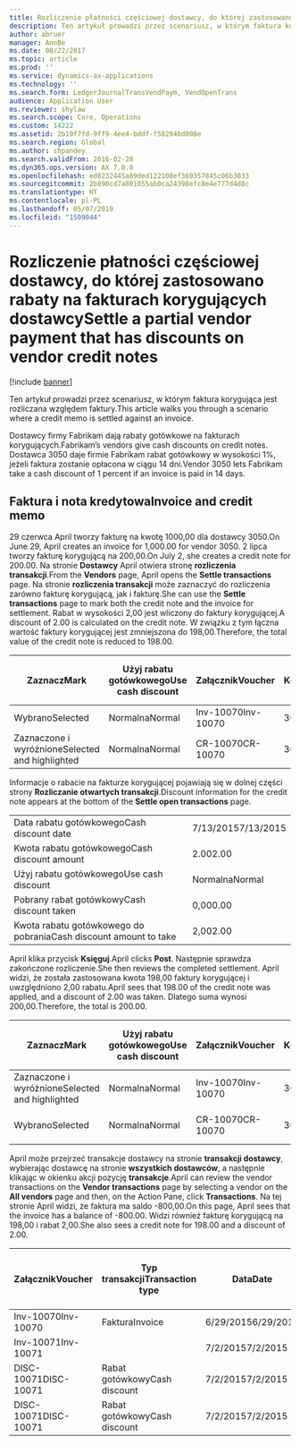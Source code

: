 ```yaml
---
title: Rozliczenie płatności częściowej dostawcy, do której zastosowano rabaty na fakturach korygujących dostawcy
description: Ten artykuł prowadzi przez scenariusz, w którym faktura korygująca jest rozliczana względem faktury.
author: abruer
manager: AnnBe
ms.date: 08/22/2017
ms.topic: article
ms.prod: ''
ms.service: dynamics-ax-applications
ms.technology: ''
ms.search.form: LedgerJournalTransVendPaym, VendOpenTrans
audience: Application User
ms.reviewer: shylaw
ms.search.scope: Core, Operations
ms.custom: 14222
ms.assetid: 2b19f7fd-9ff9-4ee4-bddf-f582946d008e
ms.search.region: Global
ms.author: shpandey
ms.search.validFrom: 2016-02-28
ms.dyn365.ops.version: AX 7.0.0
ms.openlocfilehash: ed8232445a89ded122108ef369357845c06b3033
ms.sourcegitcommit: 2b890cd7a801055ab0ca24398efc8e4e777d4d8c
ms.translationtype: HT
ms.contentlocale: pl-PL
ms.lasthandoff: 05/07/2019
ms.locfileid: "1509044"
---
```

# <a name="settle-a-partial-vendor-payment-that-has-discounts-on-vendor-credit-notes"></a><span data-ttu-id="84d4a-103">Rozliczenie płatności częściowej dostawcy, do której zastosowano rabaty na fakturach korygujących dostawcy</span><span class="sxs-lookup"><span data-stu-id="84d4a-103">Settle a partial vendor payment that has discounts on vendor credit notes</span></span>

[!include [banner](../includes/banner.md)]

<span data-ttu-id="84d4a-104">Ten artykuł prowadzi przez scenariusz, w którym faktura korygująca jest rozliczana względem faktury.</span><span class="sxs-lookup"><span data-stu-id="84d4a-104">This article walks you through a scenario where a credit memo is settled against an invoice.</span></span>

<span data-ttu-id="84d4a-105">Dostawcy firmy Fabrikam dają rabaty gotówkowe na fakturach korygujących.</span><span class="sxs-lookup"><span data-stu-id="84d4a-105">Fabrikam’s vendors give cash discounts on credit notes.</span></span> <span data-ttu-id="84d4a-106">Dostawca 3050 daje firmie Fabrikam rabat gotówkowy w wysokości 1%, jeżeli faktura zostanie opłacona w ciągu 14 dni.</span><span class="sxs-lookup"><span data-stu-id="84d4a-106">Vendor 3050 lets Fabrikam take a cash discount of 1 percent if an invoice is paid in 14 days.</span></span>

## <a name="invoice-and-credit-memo"></a><span data-ttu-id="84d4a-107">Faktura i nota kredytowa</span><span class="sxs-lookup"><span data-stu-id="84d4a-107">Invoice and credit memo</span></span>
<span data-ttu-id="84d4a-108">29 czerwca April tworzy fakturę na kwotę 1000,00 dla dostawcy 3050.</span><span class="sxs-lookup"><span data-stu-id="84d4a-108">On June 29, April creates an invoice for 1,000.00 for vendor 3050.</span></span> <span data-ttu-id="84d4a-109">2 lipca tworzy fakturę korygującą na 200,00.</span><span class="sxs-lookup"><span data-stu-id="84d4a-109">On July 2, she creates a credit note for 200.00.</span></span> <span data-ttu-id="84d4a-110">Na stronie **Dostawcy** April otwiera stronę **rozliczenia transakcji**.</span><span class="sxs-lookup"><span data-stu-id="84d4a-110">From the **Vendors** page, April opens the **Settle transactions** page.</span></span> <span data-ttu-id="84d4a-111">Na stronie **rozliczenia transakcji** może zaznaczyć do rozliczenia zarówno fakturę korygującą, jak i fakturę.</span><span class="sxs-lookup"><span data-stu-id="84d4a-111">She can use the **Settle transactions** page to mark both the credit note and the invoice for settlement.</span></span> <span data-ttu-id="84d4a-112">Rabat w wysokości 2,00 jest wliczony do faktury korygującej.</span><span class="sxs-lookup"><span data-stu-id="84d4a-112">A discount of 2.00 is calculated on the credit note.</span></span> <span data-ttu-id="84d4a-113">W związku z tym łączna wartość faktury korygującej jest zmniejszona do 198,00.</span><span class="sxs-lookup"><span data-stu-id="84d4a-113">Therefore, the total value of the credit note is reduced to 198.00.</span></span>

| <span data-ttu-id="84d4a-114">Zaznacz</span><span class="sxs-lookup"><span data-stu-id="84d4a-114">Mark</span></span>                     | <span data-ttu-id="84d4a-115">Użyj rabatu gotówkowego</span><span class="sxs-lookup"><span data-stu-id="84d4a-115">Use cash discount</span></span> | <span data-ttu-id="84d4a-116">Załącznik</span><span class="sxs-lookup"><span data-stu-id="84d4a-116">Voucher</span></span>   | <span data-ttu-id="84d4a-117">Konto</span><span class="sxs-lookup"><span data-stu-id="84d4a-117">Account</span></span> | <span data-ttu-id="84d4a-118">Data</span><span class="sxs-lookup"><span data-stu-id="84d4a-118">Date</span></span>      | <span data-ttu-id="84d4a-119">Data wymagalności</span><span class="sxs-lookup"><span data-stu-id="84d4a-119">Due date</span></span>  | <span data-ttu-id="84d4a-120">Faktura</span><span class="sxs-lookup"><span data-stu-id="84d4a-120">Invoice</span></span> | <span data-ttu-id="84d4a-121">Kwota w walucie transakcji</span><span class="sxs-lookup"><span data-stu-id="84d4a-121">Amount in transaction currency</span></span> | <span data-ttu-id="84d4a-122">Waluta</span><span class="sxs-lookup"><span data-stu-id="84d4a-122">Currency</span></span> | <span data-ttu-id="84d4a-123">Kwota do rozliczenia</span><span class="sxs-lookup"><span data-stu-id="84d4a-123">Amount to settle</span></span> |
|--------------------------|-------------------|-----------|---------|-----------|-----------|---------|--------------------------------|----------|------------------|
| <span data-ttu-id="84d4a-124">Wybrano</span><span class="sxs-lookup"><span data-stu-id="84d4a-124">Selected</span></span>                 | <span data-ttu-id="84d4a-125">Normalna</span><span class="sxs-lookup"><span data-stu-id="84d4a-125">Normal</span></span>            | <span data-ttu-id="84d4a-126">Inv-10070</span><span class="sxs-lookup"><span data-stu-id="84d4a-126">Inv-10070</span></span> | <span data-ttu-id="84d4a-127">3050</span><span class="sxs-lookup"><span data-stu-id="84d4a-127">3050</span></span>    | <span data-ttu-id="84d4a-128">6/29/2015</span><span class="sxs-lookup"><span data-stu-id="84d4a-128">6/29/2015</span></span> | <span data-ttu-id="84d4a-129">7/29/2015</span><span class="sxs-lookup"><span data-stu-id="84d4a-129">7/29/2015</span></span> | <span data-ttu-id="84d4a-130">10070</span><span class="sxs-lookup"><span data-stu-id="84d4a-130">10070</span></span>   | <span data-ttu-id="84d4a-131">-1000,00</span><span class="sxs-lookup"><span data-stu-id="84d4a-131">-1,000.00</span></span>                      | <span data-ttu-id="84d4a-132">USD</span><span class="sxs-lookup"><span data-stu-id="84d4a-132">USD</span></span>      | <span data-ttu-id="84d4a-133">-990,00</span><span class="sxs-lookup"><span data-stu-id="84d4a-133">-990.00</span></span>          |
| <span data-ttu-id="84d4a-134">Zaznaczone i wyróżnione</span><span class="sxs-lookup"><span data-stu-id="84d4a-134">Selected and highlighted</span></span> | <span data-ttu-id="84d4a-135">Normalna</span><span class="sxs-lookup"><span data-stu-id="84d4a-135">Normal</span></span>            | <span data-ttu-id="84d4a-136">CR-10070</span><span class="sxs-lookup"><span data-stu-id="84d4a-136">CR-10070</span></span>  | <span data-ttu-id="84d4a-137">3050</span><span class="sxs-lookup"><span data-stu-id="84d4a-137">3050</span></span>    | <span data-ttu-id="84d4a-138">7/2/2015</span><span class="sxs-lookup"><span data-stu-id="84d4a-138">7/2/2015</span></span>  | <span data-ttu-id="84d4a-139">7/29/2015</span><span class="sxs-lookup"><span data-stu-id="84d4a-139">7/29/2015</span></span> |         | <span data-ttu-id="84d4a-140">200,00</span><span class="sxs-lookup"><span data-stu-id="84d4a-140">200.00</span></span>                         | <span data-ttu-id="84d4a-141">USD</span><span class="sxs-lookup"><span data-stu-id="84d4a-141">USD</span></span>      | <span data-ttu-id="84d4a-142">198,00</span><span class="sxs-lookup"><span data-stu-id="84d4a-142">198.00</span></span>           |

<span data-ttu-id="84d4a-143">Informacje o rabacie na fakturze korygującej pojawiają się w dolnej części strony **Rozliczanie otwartych transakcji**.</span><span class="sxs-lookup"><span data-stu-id="84d4a-143">Discount information for the credit note appears at the bottom of the **Settle open transactions** page.</span></span>

|                              |           |
|------------------------------|-----------|
| <span data-ttu-id="84d4a-144">Data rabatu gotówkowego</span><span class="sxs-lookup"><span data-stu-id="84d4a-144">Cash discount date</span></span>           | <span data-ttu-id="84d4a-145">7/13/2015</span><span class="sxs-lookup"><span data-stu-id="84d4a-145">7/13/2015</span></span> |
| <span data-ttu-id="84d4a-146">Kwota rabatu gotówkowego</span><span class="sxs-lookup"><span data-stu-id="84d4a-146">Cash discount amount</span></span>         | <span data-ttu-id="84d4a-147">2.00</span><span class="sxs-lookup"><span data-stu-id="84d4a-147">2.00</span></span>      |
| <span data-ttu-id="84d4a-148">Użyj rabatu gotówkowego</span><span class="sxs-lookup"><span data-stu-id="84d4a-148">Use cash discount</span></span>            | <span data-ttu-id="84d4a-149">Normalna</span><span class="sxs-lookup"><span data-stu-id="84d4a-149">Normal</span></span>    |
| <span data-ttu-id="84d4a-150">Pobrany rabat gotówkowy</span><span class="sxs-lookup"><span data-stu-id="84d4a-150">Cash discount taken</span></span>          | <span data-ttu-id="84d4a-151">0,00</span><span class="sxs-lookup"><span data-stu-id="84d4a-151">0.00</span></span>      |
| <span data-ttu-id="84d4a-152">Kwota rabatu gotówkowego do pobrania</span><span class="sxs-lookup"><span data-stu-id="84d4a-152">Cash discount amount to take</span></span> | <span data-ttu-id="84d4a-153">2,00</span><span class="sxs-lookup"><span data-stu-id="84d4a-153">2.00</span></span>      |

<span data-ttu-id="84d4a-154">April klika przycisk **Księguj**.</span><span class="sxs-lookup"><span data-stu-id="84d4a-154">April clicks **Post**.</span></span> <span data-ttu-id="84d4a-155">Następnie sprawdza zakończone rozliczenie.</span><span class="sxs-lookup"><span data-stu-id="84d4a-155">She then reviews the completed settlement.</span></span> <span data-ttu-id="84d4a-156">April widzi, że została zastosowana kwota 198,00 faktury korygującej i uwzględniono 2,00 rabatu.</span><span class="sxs-lookup"><span data-stu-id="84d4a-156">April sees that 198.00 of the credit note was applied, and a discount of 2.00 was taken.</span></span> <span data-ttu-id="84d4a-157">Dlatego suma wynosi 200,00.</span><span class="sxs-lookup"><span data-stu-id="84d4a-157">Therefore, the total is 200.00.</span></span>

| <span data-ttu-id="84d4a-158">Zaznacz</span><span class="sxs-lookup"><span data-stu-id="84d4a-158">Mark</span></span>                     | <span data-ttu-id="84d4a-159">Użyj rabatu gotówkowego</span><span class="sxs-lookup"><span data-stu-id="84d4a-159">Use cash discount</span></span> | <span data-ttu-id="84d4a-160">Załącznik</span><span class="sxs-lookup"><span data-stu-id="84d4a-160">Voucher</span></span>   | <span data-ttu-id="84d4a-161">Konto</span><span class="sxs-lookup"><span data-stu-id="84d4a-161">Account</span></span> | <span data-ttu-id="84d4a-162">Data</span><span class="sxs-lookup"><span data-stu-id="84d4a-162">Date</span></span>      | <span data-ttu-id="84d4a-163">Data wymagalności</span><span class="sxs-lookup"><span data-stu-id="84d4a-163">Due date</span></span>  | <span data-ttu-id="84d4a-164">Faktura</span><span class="sxs-lookup"><span data-stu-id="84d4a-164">Invoice</span></span>  | <span data-ttu-id="84d4a-165">Kwota w walucie transakcji</span><span class="sxs-lookup"><span data-stu-id="84d4a-165">Amount in transaction currency</span></span> | <span data-ttu-id="84d4a-166">Waluta</span><span class="sxs-lookup"><span data-stu-id="84d4a-166">Currency</span></span> | <span data-ttu-id="84d4a-167">Kwota do rozliczenia</span><span class="sxs-lookup"><span data-stu-id="84d4a-167">Amount to settle</span></span> |
|--------------------------|-------------------|-----------|---------|-----------|-----------|----------|--------------------------------|----------|------------------|
| <span data-ttu-id="84d4a-168">Zaznaczone i wyróżnione</span><span class="sxs-lookup"><span data-stu-id="84d4a-168">Selected and highlighted</span></span> | <span data-ttu-id="84d4a-169">Normalna</span><span class="sxs-lookup"><span data-stu-id="84d4a-169">Normal</span></span>            | <span data-ttu-id="84d4a-170">Inv-10070</span><span class="sxs-lookup"><span data-stu-id="84d4a-170">Inv-10070</span></span> | <span data-ttu-id="84d4a-171">3050</span><span class="sxs-lookup"><span data-stu-id="84d4a-171">3050</span></span>    | <span data-ttu-id="84d4a-172">6/29/2015</span><span class="sxs-lookup"><span data-stu-id="84d4a-172">6/29/2015</span></span> | <span data-ttu-id="84d4a-173">7/29/2015</span><span class="sxs-lookup"><span data-stu-id="84d4a-173">7/29/2015</span></span> | <span data-ttu-id="84d4a-174">10070</span><span class="sxs-lookup"><span data-stu-id="84d4a-174">10070</span></span>    | <span data-ttu-id="84d4a-175">-1000,00</span><span class="sxs-lookup"><span data-stu-id="84d4a-175">-1,000.00</span></span>                      | <span data-ttu-id="84d4a-176">USD</span><span class="sxs-lookup"><span data-stu-id="84d4a-176">USD</span></span>      | <span data-ttu-id="84d4a-177">-200,00</span><span class="sxs-lookup"><span data-stu-id="84d4a-177">-200.00</span></span>          |
| <span data-ttu-id="84d4a-178">Wybrano</span><span class="sxs-lookup"><span data-stu-id="84d4a-178">Selected</span></span>                 | <span data-ttu-id="84d4a-179">Normalna</span><span class="sxs-lookup"><span data-stu-id="84d4a-179">Normal</span></span>            | <span data-ttu-id="84d4a-180">CR-10070</span><span class="sxs-lookup"><span data-stu-id="84d4a-180">CR-10070</span></span>  | <span data-ttu-id="84d4a-181">3050</span><span class="sxs-lookup"><span data-stu-id="84d4a-181">3050</span></span>    | <span data-ttu-id="84d4a-182">7/2/2015</span><span class="sxs-lookup"><span data-stu-id="84d4a-182">7/2/2015</span></span>  | <span data-ttu-id="84d4a-183">7/29/2015</span><span class="sxs-lookup"><span data-stu-id="84d4a-183">7/29/2015</span></span> | <span data-ttu-id="84d4a-184">CR-10070</span><span class="sxs-lookup"><span data-stu-id="84d4a-184">CR-10070</span></span> | <span data-ttu-id="84d4a-185">200,00</span><span class="sxs-lookup"><span data-stu-id="84d4a-185">200.00</span></span>                         | <span data-ttu-id="84d4a-186">USD</span><span class="sxs-lookup"><span data-stu-id="84d4a-186">USD</span></span>      | <span data-ttu-id="84d4a-187">198,00</span><span class="sxs-lookup"><span data-stu-id="84d4a-187">198.00</span></span>           |

<span data-ttu-id="84d4a-188">April może przejrzeć transakcje dostawcy na stronie **transakcji dostawcy**, wybierając dostawcę na stronie **wszystkich dostawców**, a następnie klikając w okienku akcji pozycję **transakcje**.</span><span class="sxs-lookup"><span data-stu-id="84d4a-188">April can review the vendor transactions on the **Vendor transactions** page by selecting a vendor on the **All vendors** page and then, on the Action Pane, click **Transactions**.</span></span> <span data-ttu-id="84d4a-189">Na tej stronie April widzi, że faktura ma saldo -800,00.</span><span class="sxs-lookup"><span data-stu-id="84d4a-189">On this page, April sees that the invoice has a balance of -800.00.</span></span> <span data-ttu-id="84d4a-190">Widzi również fakturę korygującą na 198,00 i rabat 2,00.</span><span class="sxs-lookup"><span data-stu-id="84d4a-190">She also sees a credit note for 198.00 and a discount of 2.00.</span></span>

| <span data-ttu-id="84d4a-191">Załącznik</span><span class="sxs-lookup"><span data-stu-id="84d4a-191">Voucher</span></span>    | <span data-ttu-id="84d4a-192">Typ transakcji</span><span class="sxs-lookup"><span data-stu-id="84d4a-192">Transaction type</span></span> | <span data-ttu-id="84d4a-193">Data</span><span class="sxs-lookup"><span data-stu-id="84d4a-193">Date</span></span>      | <span data-ttu-id="84d4a-194">Faktura</span><span class="sxs-lookup"><span data-stu-id="84d4a-194">Invoice</span></span> | <span data-ttu-id="84d4a-195">Kwota debetu w walucie transakcji</span><span class="sxs-lookup"><span data-stu-id="84d4a-195">Amount in transaction currency debit</span></span> | <span data-ttu-id="84d4a-196">Kwota kredytu w walucie transakcji</span><span class="sxs-lookup"><span data-stu-id="84d4a-196">Amount in transaction currency credit</span></span> | <span data-ttu-id="84d4a-197">Saldo</span><span class="sxs-lookup"><span data-stu-id="84d4a-197">Balance</span></span> | <span data-ttu-id="84d4a-198">Waluta</span><span class="sxs-lookup"><span data-stu-id="84d4a-198">Currency</span></span> |
|------------|------------------|-----------|---------|--------------------------------------|---------------------------------------|---------|----------|
| <span data-ttu-id="84d4a-199">Inv-10070</span><span class="sxs-lookup"><span data-stu-id="84d4a-199">Inv-10070</span></span>  | <span data-ttu-id="84d4a-200">Faktura</span><span class="sxs-lookup"><span data-stu-id="84d4a-200">Invoice</span></span>          | <span data-ttu-id="84d4a-201">6/29/2015</span><span class="sxs-lookup"><span data-stu-id="84d4a-201">6/29/2015</span></span> | <span data-ttu-id="84d4a-202">10070</span><span class="sxs-lookup"><span data-stu-id="84d4a-202">10070</span></span>   |                                      | <span data-ttu-id="84d4a-203">1000,00</span><span class="sxs-lookup"><span data-stu-id="84d4a-203">1,000.00</span></span>                              | <span data-ttu-id="84d4a-204">-800,00</span><span class="sxs-lookup"><span data-stu-id="84d4a-204">-800.00</span></span> | <span data-ttu-id="84d4a-205">USD</span><span class="sxs-lookup"><span data-stu-id="84d4a-205">USD</span></span>      |
| <span data-ttu-id="84d4a-206">Inv-10071</span><span class="sxs-lookup"><span data-stu-id="84d4a-206">Inv-10071</span></span>  |                  | <span data-ttu-id="84d4a-207">7/2/2015</span><span class="sxs-lookup"><span data-stu-id="84d4a-207">7/2/2015</span></span>  | <span data-ttu-id="84d4a-208">CR10071</span><span class="sxs-lookup"><span data-stu-id="84d4a-208">CR10071</span></span> | <span data-ttu-id="84d4a-209">200,00</span><span class="sxs-lookup"><span data-stu-id="84d4a-209">200.00</span></span>                               |                                       | <span data-ttu-id="84d4a-210">0,00</span><span class="sxs-lookup"><span data-stu-id="84d4a-210">0.00</span></span>    | <span data-ttu-id="84d4a-211">USD</span><span class="sxs-lookup"><span data-stu-id="84d4a-211">USD</span></span>      |
| <span data-ttu-id="84d4a-212">DISC-10071</span><span class="sxs-lookup"><span data-stu-id="84d4a-212">DISC-10071</span></span> |  <span data-ttu-id="84d4a-213">Rabat gotówkowy</span><span class="sxs-lookup"><span data-stu-id="84d4a-213">Cash discount</span></span>   | <span data-ttu-id="84d4a-214">7/2/2015</span><span class="sxs-lookup"><span data-stu-id="84d4a-214">7/2/2015</span></span>  |         | <span data-ttu-id="84d4a-215">2,00</span><span class="sxs-lookup"><span data-stu-id="84d4a-215">2.00</span></span>                                 |                                       | <span data-ttu-id="84d4a-216">0,00</span><span class="sxs-lookup"><span data-stu-id="84d4a-216">0.00</span></span>    | <span data-ttu-id="84d4a-217">USD</span><span class="sxs-lookup"><span data-stu-id="84d4a-217">USD</span></span>      |
| <span data-ttu-id="84d4a-218">DISC-10071</span><span class="sxs-lookup"><span data-stu-id="84d4a-218">DISC-10071</span></span> |  <span data-ttu-id="84d4a-219">Rabat gotówkowy</span><span class="sxs-lookup"><span data-stu-id="84d4a-219">Cash discount</span></span>   | <span data-ttu-id="84d4a-220">7/2/2015</span><span class="sxs-lookup"><span data-stu-id="84d4a-220">7/2/2015</span></span>  |         |                                      | <span data-ttu-id="84d4a-221">2,00</span><span class="sxs-lookup"><span data-stu-id="84d4a-221">2.00</span></span>                                  | <span data-ttu-id="84d4a-222">0,00</span><span class="sxs-lookup"><span data-stu-id="84d4a-222">0.00</span></span>    | <span data-ttu-id="84d4a-223">USD</span><span class="sxs-lookup"><span data-stu-id="84d4a-223">USD</span></span>      |





